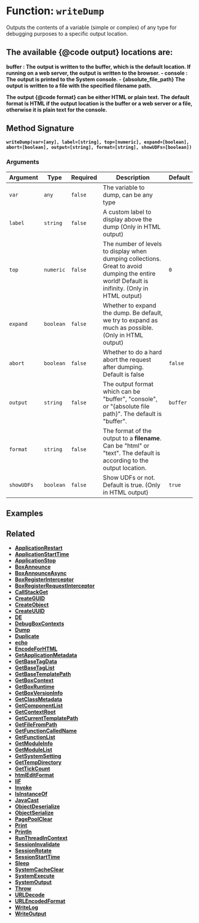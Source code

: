 [comment]: # (Note: This documentation is generated dynamically in the build process.  To modify the contents, change the javadoc on the _invoke method of the BIF class)

# Function: `writeDump`

Outputs the contents of a variable (simple or complex) of any type for debugging purposes to a specific output location.

<p>

 The available 
{@code output}
 locations are:
 - 
<strong>
buffer
<strong>
: The output is written to the buffer, which is the default location. If running on a web server, the output is written to the browser.
 - 
<strong>
console
</strong>
: The output is printed to the System console.
 - 
<strong>
{absolute_file_path}
</strong>
 The output is written to a file with the specified filename path.
 
<p>

 The output 
{@code format}
 can be either HTML or plain text.
 The default format is HTML if the output location is the buffer or a web server or a file, otherwise it is plain text for the console.

## Method Signature

```
writeDump(var=[any], label=[string], top=[numeric], expand=[boolean], abort=[boolean], output=[string], format=[string], showUDFs=[boolean])
```

### Arguments


| Argument | Type | Required | Description | Default |
|----------|------|----------|-------------|---------|
| `var` | `any` | `false` | The variable to dump, can be any type |  |
| `label` | `string` | `false` | A custom label to display above the dump (Only in HTML output) |  |
| `top` | `numeric` | `false` | The number of levels to display when dumping collections. Great to avoid dumping the entire world! Default is inifinity. (Only in HTML output) | `0` |
| `expand` | `boolean` | `false` | Whether to expand the dump. Be default, we try to expand as much as possible. (Only in HTML output) |  |
| `abort` | `boolean` | `false` | Whether to do a hard abort the request after dumping. Default is false | `false` |
| `output` | `string` | `false` | The output format which can be "buffer", "console", or "{absolute file path}". The default is "buffer". | `buffer` |
| `format` | `string` | `false` | The format of the output to a <strong>filename</strong>. Can be "html" or "text". The default is according to the output location. |  |
| `showUDFs` | `boolean` | `false` | Show UDFs or not. Default is true. (Only in HTML output) | `true` |

## Examples



## Related

  * [ApplicationRestart](./ApplicationRestart.md)
  * [ApplicationStartTime](./ApplicationStartTime.md)
  * [ApplicationStop](./ApplicationStop.md)
  * [BoxAnnounce](./BoxAnnounce.md)
  * [BoxAnnounceAsync](./BoxAnnounceAsync.md)
  * [BoxRegisterInterceptor](./BoxRegisterInterceptor.md)
  * [BoxRegisterRequestInterceptor](./BoxRegisterRequestInterceptor.md)
  * [CallStackGet](./CallStackGet.md)
  * [CreateGUID](./CreateGUID.md)
  * [CreateObject](./CreateObject.md)
  * [CreateUUID](./CreateUUID.md)
  * [DE](./DE.md)
  * [DebugBoxContexts](./DebugBoxContexts.md)
  * [Dump](./Dump.md)
  * [Duplicate](./Duplicate.md)
  * [echo](./echo.md)
  * [EncodeForHTML](./EncodeForHTML.md)
  * [GetApplicationMetadata](./GetApplicationMetadata.md)
  * [GetBaseTagData](./GetBaseTagData.md)
  * [GetBaseTagList](./GetBaseTagList.md)
  * [GetBaseTemplatePath](./GetBaseTemplatePath.md)
  * [GetBoxContext](./GetBoxContext.md)
  * [GetBoxRuntime](./GetBoxRuntime.md)
  * [GetBoxVersionInfo](./GetBoxVersionInfo.md)
  * [GetClassMetadata](./GetClassMetadata.md)
  * [GetComponentList](./GetComponentList.md)
  * [GetContextRoot](./GetContextRoot.md)
  * [GetCurrentTemplatePath](./GetCurrentTemplatePath.md)
  * [GetFileFromPath](./GetFileFromPath.md)
  * [GetFunctionCalledName](./GetFunctionCalledName.md)
  * [GetFunctionList](./GetFunctionList.md)
  * [GetModuleInfo](./GetModuleInfo.md)
  * [GetModuleList](./GetModuleList.md)
  * [GetSystemSetting](./GetSystemSetting.md)
  * [GetTempDirectory](./GetTempDirectory.md)
  * [GetTickCount](./GetTickCount.md)
  * [htmlEditFormat](./htmlEditFormat.md)
  * [IIF](./IIF.md)
  * [Invoke](./Invoke.md)
  * [IsInstanceOf](./IsInstanceOf.md)
  * [JavaCast](./JavaCast.md)
  * [ObjectDeserialize](./ObjectDeserialize.md)
  * [ObjectSerialize](./ObjectSerialize.md)
  * [PagePoolClear](./PagePoolClear.md)
  * [Print](./Print.md)
  * [Println](./Println.md)
  * [RunThreadInContext](./RunThreadInContext.md)
  * [SessionInvalidate](./SessionInvalidate.md)
  * [SessionRotate](./SessionRotate.md)
  * [SessionStartTime](./SessionStartTime.md)
  * [Sleep](./Sleep.md)
  * [SystemCacheClear](./SystemCacheClear.md)
  * [SystemExecute](./SystemExecute.md)
  * [SystemOutput](./SystemOutput.md)
  * [Throw](./Throw.md)
  * [URLDecode](./URLDecode.md)
  * [URLEncodedFormat](./URLEncodedFormat.md)
  * [WriteLog](./WriteLog.md)
  * [WriteOutput](./WriteOutput.md)
